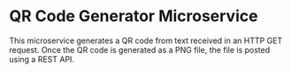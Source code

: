 # QR Code Generator Microservice

This microservice generates a QR code from text received in an HTTP GET request. Once the QR code is generated as a PNG file, the file is posted using a REST API.
